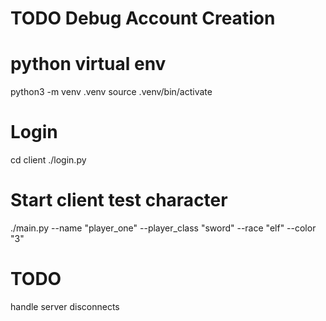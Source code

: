 # TODO Debug Account Creation 

# python virtual env
python3 -m venv .venv
source .venv/bin/activate

# Login
cd client
./login.py

# Start client test character
./main.py --name "player_one" --player_class "sword" --race "elf" --color "3"

# TODO
handle server disconnects